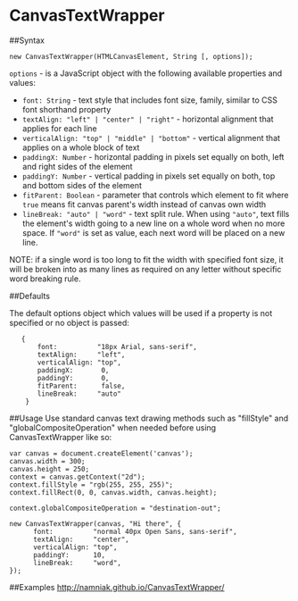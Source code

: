 CanvasTextWrapper
=================

##Syntax
```
new CanvasTextWrapper(HTMLCanvasElement, String [, options]);
```

```options``` - is a JavaScript object with the following available properties and values:

- ```font: String``` - text style that includes font size, family, similar to CSS font shorthand property
- ```textAlign: "left" | "center" | "right"``` - horizontal alignment that applies for each line
- ```verticalAlign: "top" | "middle" | "bottom"``` - vertical alignment that applies on a whole block of text
- ```paddingX: Number``` - horizontal padding in pixels set equally on both, left and right sides of the element
- ```paddingY: Number``` - vertical padding in pixels set equally on both, top and bottom sides of the element
- ```fitParent: Boolean``` - parameter that controls which element to fit where ```true``` means fit canvas parent's width instead of canvas own width
- ```lineBreak: "auto" | "word"``` - text split rule. When using ```"auto"```, text fills the element's width going to a new line on a whole word when no more space. If ```"word"``` is set as value, each next word will be placed on a new line.

NOTE: if a single word is too long to fit the width with specified font size, it will be broken into as many lines as required on any letter without specific word breaking rule.

##Defaults

The default options object which values will be used if a property is not specified or no object is passed:

``` 
   { 
       font:          "18px Arial, sans-serif",
       textAlign:     "left",
       verticalAlign: "top",
       paddingX:       0,
       paddingY:       0,
       fitParent:      false,
       lineBreak:     "auto" 
    } 
```

##Usage
Use standard canvas text drawing methods such as "fillStyle" and "globalCompositeOperation" when needed before using CanvasTextWrapper like so:
``` 
var canvas = document.createElement('canvas');
canvas.width = 300;
canvas.height = 250;
context = canvas.getContext("2d");
context.fillStyle = "rgb(255, 255, 255)";
context.fillRect(0, 0, canvas.width, canvas.height);

context.globalCompositeOperation = "destination-out";

new CanvasTextWrapper(canvas, "Hi there", {
      font:          "normal 40px Open Sans, sans-serif",
      textAlign:     "center",
      verticalAlign: "top",
      paddingY:      10,
      lineBreak:     "word",
});
```

##Examples
http://namniak.github.io/CanvasTextWrapper/
